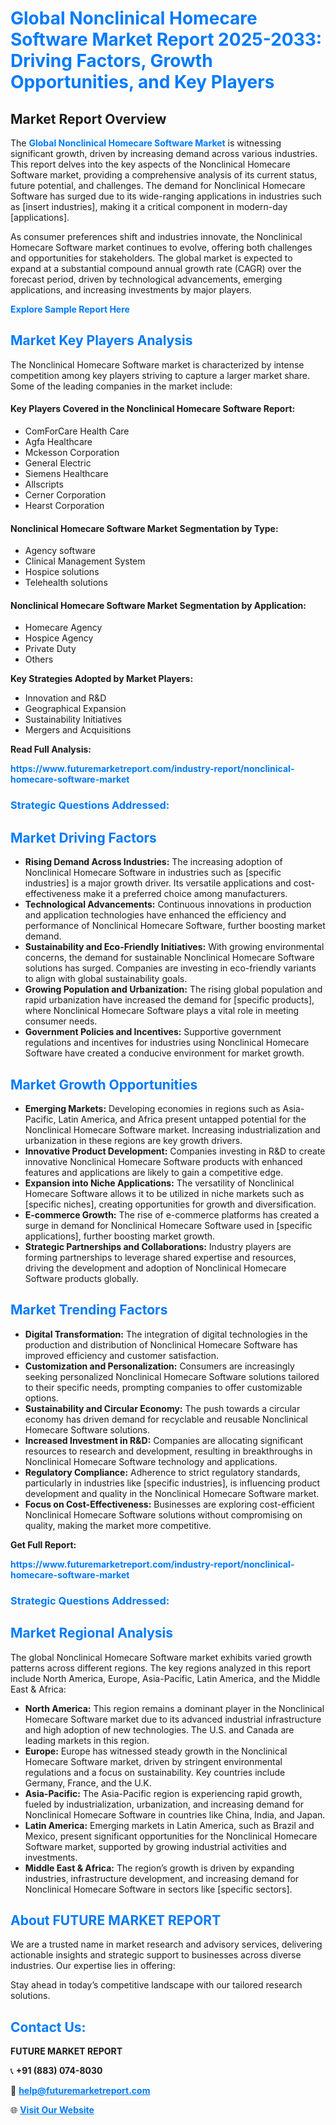 <h1 style="color: #007BFF;">Global Nonclinical Homecare Software Market Report 2025-2033: Driving Factors, Growth Opportunities, and Key Players</h1>

<section id="overview">
<h2>Market Report Overview</h2>
<p>The <a href="https://www.futuremarketreport.com/industry-report/nonclinical-homecare-software-market" style="color: #007BFF; text-decoration: none;"><strong>Global Nonclinical Homecare Software Market</strong></a> is witnessing significant growth, driven by increasing demand across various industries. This report delves into the key aspects of the Nonclinical Homecare Software market, providing a comprehensive analysis of its current status, future potential, and challenges. The demand for Nonclinical Homecare Software has surged due to its wide-ranging applications in industries such as [insert industries], making it a critical component in modern-day [applications].</p>
<p>As consumer preferences shift and industries innovate, the Nonclinical Homecare Software market continues to evolve, offering both challenges and opportunities for stakeholders. The global market is expected to expand at a substantial compound annual growth rate (CAGR) over the forecast period, driven by technological advancements, emerging applications, and increasing investments by major players.</p>
</section>

<section id="overview">
<p><a href="https://www.futuremarketreport.com/request-sample/reportId=63724" style="color: #007BFF; text-decoration: none;"><strong>Explore Sample Report Here</strong></a></p>
</section>

<section id="key-players">
<h2 style="color: #007BFF;">Market Key Players Analysis</h2>
<p>The Nonclinical Homecare Software market is characterized by intense competition among key players striving to capture a larger market share. Some of the leading companies in the market include:</p>
<h4>Key Players Covered in the Nonclinical Homecare Software Report:</h4>
<ul><li>ComForCare Health Care</li><li>Agfa Healthcare</li><li>Mckesson Corporation</li><li>General Electric</li><li>Siemens Healthcare</li><li>Allscripts</li><li>Cerner Corporation</li><li>Hearst Corporation</li></ul>
<h4>Nonclinical Homecare Software Market Segmentation by Type:</h4>
<ul><li>Agency software</li><li>Clinical Management System</li><li>Hospice solutions</li><li>Telehealth solutions</li></ul>

<h4>Nonclinical Homecare Software Market Segmentation by Application:</h4>
<ul><li>Homecare Agency</li><li>Hospice Agency</li><li>Private Duty</li><li>Others</li></ul>
<p><strong>Key Strategies Adopted by Market Players:</strong></p>
<ul>
<li>Innovation and R&D</li>
<li>Geographical Expansion</li>
<li>Sustainability Initiatives</li>
<li>Mergers and Acquisitions</li>
</ul>
</section>

<section>
<p><strong>Read Full Analysis: </strong></p><a href="https://www.futuremarketreport.com/industry-report/nonclinical-homecare-software-market" style="color: #007BFF; text-decoration: none;"><strong>https://www.futuremarketreport.com/industry-report/nonclinical-homecare-software-market</strong></a>
<h3 style="color: #007BFF;">Strategic Questions Addressed:</h3>
</section>

<section id="driving-factors">
<h2 style="color: #007BFF;">Market Driving Factors</h2>
<ul>
<li><strong>Rising Demand Across Industries:</strong> The increasing adoption of Nonclinical Homecare Software in industries such as [specific industries] is a major growth driver. Its versatile applications and cost-effectiveness make it a preferred choice among manufacturers.</li>
<li><strong>Technological Advancements:</strong> Continuous innovations in production and application technologies have enhanced the efficiency and performance of Nonclinical Homecare Software, further boosting market demand.</li>
<li><strong>Sustainability and Eco-Friendly Initiatives:</strong> With growing environmental concerns, the demand for sustainable Nonclinical Homecare Software solutions has surged. Companies are investing in eco-friendly variants to align with global sustainability goals.</li>
<li><strong>Growing Population and Urbanization:</strong> The rising global population and rapid urbanization have increased the demand for [specific products], where Nonclinical Homecare Software plays a vital role in meeting consumer needs.</li>
<li><strong>Government Policies and Incentives:</strong> Supportive government regulations and incentives for industries using Nonclinical Homecare Software have created a conducive environment for market growth.</li>
</ul>
</section>

<section id="growth-opportunities">
<h2 style="color: #007BFF;">Market Growth Opportunities</h2>
<ul>
<li><strong>Emerging Markets:</strong> Developing economies in regions such as Asia-Pacific, Latin America, and Africa present untapped potential for the Nonclinical Homecare Software market. Increasing industrialization and urbanization in these regions are key growth drivers.</li>
<li><strong>Innovative Product Development:</strong> Companies investing in R&D to create innovative Nonclinical Homecare Software products with enhanced features and applications are likely to gain a competitive edge.</li>
<li><strong>Expansion into Niche Applications:</strong> The versatility of Nonclinical Homecare Software allows it to be utilized in niche markets such as [specific niches], creating opportunities for growth and diversification.</li>
<li><strong>E-commerce Growth:</strong> The rise of e-commerce platforms has created a surge in demand for Nonclinical Homecare Software used in [specific applications], further boosting market growth.</li>
<li><strong>Strategic Partnerships and Collaborations:</strong> Industry players are forming partnerships to leverage shared expertise and resources, driving the development and adoption of Nonclinical Homecare Software products globally.</li>
</ul>
</section>

<section id="trending-factors">
<h2 style="color: #007BFF;">Market Trending Factors</h2>
<ul>
<li><strong>Digital Transformation:</strong> The integration of digital technologies in the production and distribution of Nonclinical Homecare Software has improved efficiency and customer satisfaction.</li>
<li><strong>Customization and Personalization:</strong> Consumers are increasingly seeking personalized Nonclinical Homecare Software solutions tailored to their specific needs, prompting companies to offer customizable options.</li>
<li><strong>Sustainability and Circular Economy:</strong> The push towards a circular economy has driven demand for recyclable and reusable Nonclinical Homecare Software solutions.</li>
<li><strong>Increased Investment in R&D:</strong> Companies are allocating significant resources to research and development, resulting in breakthroughs in Nonclinical Homecare Software technology and applications.</li>
<li><strong>Regulatory Compliance:</strong> Adherence to strict regulatory standards, particularly in industries like [specific industries], is influencing product development and quality in the Nonclinical Homecare Software market.</li>
<li><strong>Focus on Cost-Effectiveness:</strong> Businesses are exploring cost-efficient Nonclinical Homecare Software solutions without compromising on quality, making the market more competitive.</li>
</ul>
</section>

<section>
<p><strong>Get Full Report: </strong></p><a href="https://www.futuremarketreport.com/industry-report/nonclinical-homecare-software-market" style="color: #007BFF; text-decoration: none;"><strong>https://www.futuremarketreport.com/industry-report/nonclinical-homecare-software-market</strong></a>
<h3 style="color: #007BFF;">Strategic Questions Addressed:</h3>
</section>


<section id="regional-analysis">
<h2 style="color: #007BFF;">Market Regional Analysis</h2>
<p>The global Nonclinical Homecare Software market exhibits varied growth patterns across different regions. The key regions analyzed in this report include North America, Europe, Asia-Pacific, Latin America, and the Middle East & Africa:</p>
<ul>
<li><strong>North America:</strong> This region remains a dominant player in the Nonclinical Homecare Software market due to its advanced industrial infrastructure and high adoption of new technologies. The U.S. and Canada are leading markets in this region.</li>
<li><strong>Europe:</strong> Europe has witnessed steady growth in the Nonclinical Homecare Software market, driven by stringent environmental regulations and a focus on sustainability. Key countries include Germany, France, and the U.K.</li>
<li><strong>Asia-Pacific:</strong> The Asia-Pacific region is experiencing rapid growth, fueled by industrialization, urbanization, and increasing demand for Nonclinical Homecare Software in countries like China, India, and Japan.</li>
<li><strong>Latin America:</strong> Emerging markets in Latin America, such as Brazil and Mexico, present significant opportunities for the Nonclinical Homecare Software market, supported by growing industrial activities and investments.</li>
<li><strong>Middle East & Africa:</strong> The region’s growth is driven by expanding industries, infrastructure development, and increasing demand for Nonclinical Homecare Software in sectors like [specific sectors].</li>
</ul>
</section>

<footer>
<h2 style="color: #007BFF;">About FUTURE MARKET REPORT</h2>
<p>We are a trusted name in market research and advisory services, delivering actionable insights and strategic support to businesses across diverse industries. Our expertise lies in offering:</p>

<p>Stay ahead in today’s competitive landscape with our tailored research solutions.</p>

<h2 style="color: #007BFF;">Contact Us:</h2>
<p><strong>FUTURE MARKET REPORT</strong></p>
<p>📞 <strong>+91 (883) 074-8030</strong></p>
<p>📧 <strong><a href="mailto:help@futuremarketreport.com" style="color: #007BFF;">help@futuremarketreport.com</a></strong></p>
<p>🌐 <strong><a href="https://www.futuremarketreport.com/" style="color: #007BFF;">Visit Our Website</a></strong></p>
</footer>